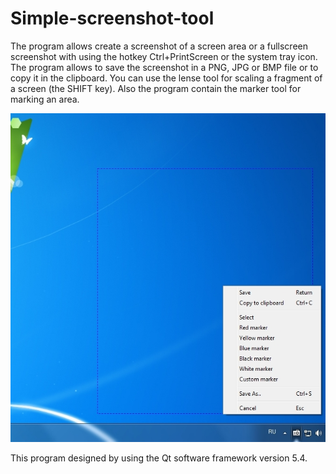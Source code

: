 # Simple-screenshot-tool
The program allows create a screenshot of a screen area or a fullscreen screenshot with using the hotkey Ctrl+PrintScreen or the system tray icon. The program allows to save the screenshot in a PNG, JPG or BMP file or to copy it in the clipboard.
You can use the lense tool for scaling a fragment of a screen (the SHIFT key).
Also the program contain the marker tool for marking an area.

![Screen shot](/screenshots/screenshot.jpg)

This program designed by using the Qt software framework version 5.4.
